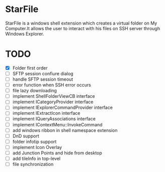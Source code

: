 # StarFile

StarFile is a windows shell extension which creates a virtual folder on My Computer.It allows the user to interact with his files on SSH server through Windows Explorer.

# TODO

- [X] Folder first order
- [ ] SFTP session confiure dialog
- [ ] handle SFTP session timeout
- [ ] error function when SSH error occurs
- [ ] file lazy downloading
- [ ] implement ShellFolderViewCB interface
- [ ] implement ICategoryProvider interface
- [ ] implement IExplorerCommandProvider interface
- [ ] implement IExtractIcon interface
- [ ] implement IQueryAssociations interface
- [ ] implement IContextMenu::InvokeCommand
- [ ] add windows ribbon in shell namespace extension
- [ ] DnD support
- [ ] folder infotip support
- [ ] implement Icon Overlay
- [ ] add Junction Points and hide from desktop
- [ ] add tileInfo in top-level
- [ ] file synchronization